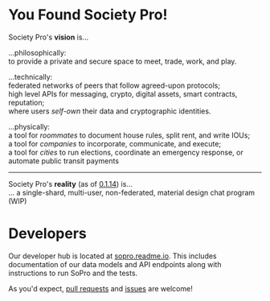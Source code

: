 You Found Society Pro!
======================

Society Pro's **vision** is...

...philosophically:  
   to provide a private and secure space to meet, trade, work, and play.

...technically:  
   federated networks of peers that follow agreed-upon protocols;  
   high level APIs for messaging, crypto, digital assets, smart contracts, reputation;  
   where users *self-own* their data and cryptographic identities.

...physically:  
   a tool for *roommates* to document house rules, split rent, and write IOUs;  
   a tool for *companies* to incorporate, communicate, and execute;  
   a tool for *cities* to run elections, coordinate an emergency response, or automate public transit payments

---

Society Pro's **reality** (as of [0.1.14](https://github.com/SocietyPro/sopro/tree/0.1.14)) is...  
... a single-shard, multi-user, non-federated, material design chat program (WIP)

Developers
==========

Our developer hub is located at [sopro.readme.io](http://sopro.readme.io/v0/docs/getting-started). This includes documentation of our data models and API endpoints along with instructions to run SoPro and the tests.

As you'd expect, [pull requests](https://github.com/SocietyPro/sopro/pulls) and [issues](https://github.com/SocietyPro/sopro/issues) are welcome!